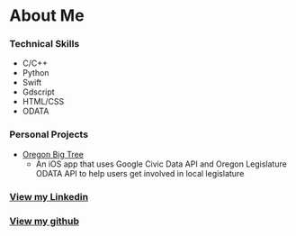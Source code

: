 # About Me

### Technical Skills

* C/C++
* Python
* Swift
* Gdscript
* HTML/CSS
* ODATA

### Personal Projects

* [Oregon Big Tree][bigtree]
  - An iOS app that uses Google Civic Data API and Oregon Legislature ODATA API to help users get involved in local legislature

### [View my Linkedin][linkedin]
### [View my github][github]


[bigtree]: github.com/qfetrow/oregonbigtree/
[linkedin]: https://www.linkedin.com/in/quinn-fetrow-17ba86232/
[github]: github.com/qfetrow/
